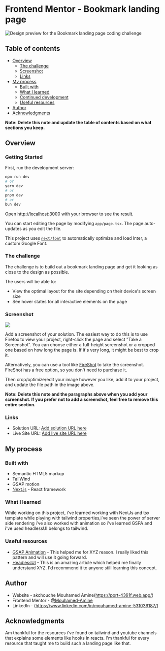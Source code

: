 # Frontend Mentor - Bookmark landing page

![Design preview for the Bookmark landing page coding challenge](./design/desktop-preview.jpg)

## Table of contents

- [Overview](#overview)
  - [The challenge](#the-challenge)
  - [Screenshot](#screenshot)
  - [Links](#links)
- [My process](#my-process)
  - [Built with](#built-with)
  - [What I learned](#what-i-learned)
  - [Continued development](#continued-development)
  - [Useful resources](#useful-resources)
- [Author](#author)
- [Acknowledgments](#acknowledgments)

**Note: Delete this note and update the table of contents based on what sections you keep.**

## Overview

### Getting Started

First, run the development server:

```bash
npm run dev
# or
yarn dev
# or
pnpm dev
# or
bun dev
```

Open [http://localhost:3000](http://localhost:3000) with your browser to see the result.

You can start editing the page by modifying `app/page.tsx`. The page auto-updates as you edit the file.

This project uses [`next/font`](https://nextjs.org/docs/basic-features/font-optimization) to automatically optimize and load Inter, a custom Google Font.

### The challenge

The challenge is to build out a bookmark landing page and get it looking as close to the design as possible.

The users will be able to:

- View the optimal layout for the site depending on their device's screen size
- See hover states for all interactive elements on the page


### Screenshot

![](./screenshot.jpg)

Add a screenshot of your solution. The easiest way to do this is to use Firefox to view your project, right-click the page and select "Take a Screenshot". You can choose either a full-height screenshot or a cropped one based on how long the page is. If it's very long, it might be best to crop it.

Alternatively, you can use a tool like [FireShot](https://getfireshot.com/) to take the screenshot. FireShot has a free option, so you don't need to purchase it. 

Then crop/optimize/edit your image however you like, add it to your project, and update the file path in the image above.

**Note: Delete this note and the paragraphs above when you add your screenshot. If you prefer not to add a screenshot, feel free to remove this entire section.**

### Links

- Solution URL: [Add solution URL here](https://your-solution-url.com)
- Live Site URL: [Add live site URL here](https://your-live-site-url.com)

## My process

### Built with

- Semantic HTML5 markup
- TailWind
- GSAP motion
- [Next.js](https://nextjs.org/) - React framework


### What I learned

While working on this project, i've learned working with NextJs and tsx template while playing with tailwind properties,i've seen the power of server side rendering 
i've also worked with animation so i've learned GSPA and i've used headlessUI belongs to tailwind.



### Useful resources

- [GSAP Animation](https://www.gsap.com) - This helped me for XYZ reason. I really liked this pattern and will use it going forward.
- [HeadlessUI](https://www.headlessUi.com) - This is an amazing article which helped me finally understand XYZ. I'd recommend it to anyone still learning this concept.


## Author

- Website - akchouche Mouhamed Amine(https://port-4391f.web.app/)
- Frontend Mentor - [@Mouhamed-Amine](https://www.frontendmentor.io/profile/yourusername)
- LinkedIn - (https://www.linkedin.com/in/mouhamed-amine-531036187/)


## Acknowledgments

Am thankful for the resources i've found on tailwind and youtube channels that explains some elements like hooks in reacts.
I'm thankful for every resource that taught me to build such a landing page like that.




